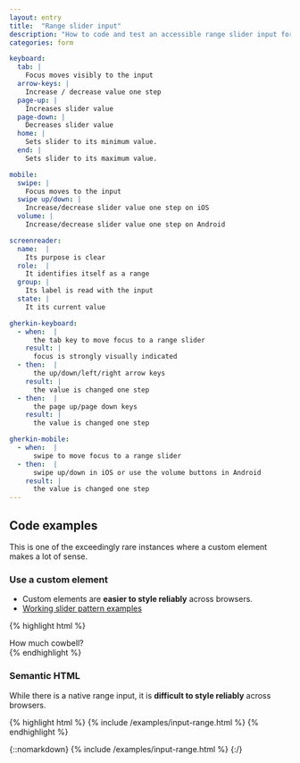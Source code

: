 ```yaml
---
layout: entry
title:  "Range slider input"
description: "How to code and test an accessible range slider input for Web"
categories: form

keyboard:
  tab: |
    Focus moves visibly to the input
  arrow-keys: |
    Increase / decrease value one step
  page-up: |
    Increases slider value
  page-down: |
    Decreases slider value
  home: |
    Sets slider to its minimum value.
  end: |
    Sets slider to its maximum value.

mobile:
  swipe: |
    Focus moves to the input
  swipe up/down: |
    Increase/decrease slider value one step on iOS
  volume: |
    Increase/decrease slider value one step on Android

screenreader:
  name:  |
    Its purpose is clear
  role:  |
    It identifies itself as a range
  group: |
    Its label is read with the input
  state: |
    It its current value

gherkin-keyboard: 
  - when:  |
      the tab key to move focus to a range slider
    result: |
      focus is strongly visually indicated
  - then:  |
      the up/down/left/right arrow keys
    result: |
      the value is changed one step
  - then:  |
      the page up/page down keys
    result: |
      the value is changed one step

gherkin-mobile:
  - when:  |
      swipe to move focus to a range slider
  - then:  |
      swipe up/down in iOS or use the volume buttons in Android
    result: |
      the value is changed one step
---
```


## Code examples

This is one of the exceedingly rare instances where a custom element makes a lot of sense.

### Use a custom element

- Custom elements are **easier to style reliably** across browsers.
- [Working slider pattern examples](https://www.w3.org/WAI/ARIA/apg/patterns/slider/)


{% highlight html %}
<div id="range-label">
  How much cowbell?
</div>
<div class="track">
  <div id="thumb"
       role="slider"
       tabindex="0"
       aria-valuemin="0"
       aria-valuenow="10"
       aria-valuemax="11"
       aria-labelledby="range-label">
  </div>
</div>
{% endhighlight %}


### Semantic HTML

While there is a native range input, it is **difficult to style reliably** across browsers.

{% highlight html %}
{% include /examples/input-range.html %}
{% endhighlight %}

{::nomarkdown}
<example>
{% include /examples/input-range.html %}
</example>
{:/}